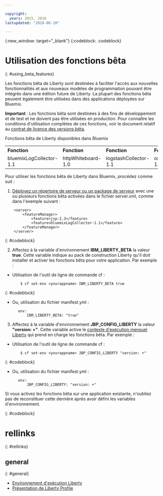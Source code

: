 ```yaml
---

copyright:
  years: 2015, 2016
lastupdated: "2016-06-10"

---
```


{:new_window: target="_blank"}
{:codeblock: .codeblock}

# Utilisation des fonctions bêta
{: #using_beta_features}

Les fonctions bêta de Liberty sont destinées à faciliter l'accès aux nouvelles fonctionnalités et aux nouveaux modèles de programmation pouvant être intégrés dans une édition future de Liberty. La plupart des fonctions bêta peuvent également être utilisées dans des applications déployées sur Bluemix.

**Important** : Les fonctions bêta sont destinées à des fins de développement et de test et ne doivent pas être utilisées en
production. Pour connaître les conditions d'utilisation complètes de ces fonctions, voir le document relatif au [contrat de licence des versions bêta](http://public.dhe.ibm.com/ibmdl/export/pub/software/websphere/wasdev/downloads/wlp/beta/lafiles/en.html).

Fonctions bêta de Liberty disponibles dans Bluemix
<table>
<tr>
<th align="left">Fonction</th>
<th align="left">Fonction</th>
<th align="left">Fonction</th>
<th align="left">Fonction</th>
</tr>

<tr>
<td>bluemixLogCollector-1.1</td>
<td>httpWhiteboard-1.0</td>
<td>logstashCollector-1.1</td>
<td>osgiBundle-1.0</td>
</tr>
</table>

Pour utiliser les fonctions bêta de Liberty dans Bluemix, procédez comme suit :

1. [Déployez un répertoire de serveur ou un package de serveur](optionsForPushing.html) avec une ou plusieurs fonctions bêta activées dans le fichier server.xml, comme dans l'exemple suivant :
```
    <server>
        <featureManager>
            <feature>jsp-2.3</feature>
            <feature>bluemixLogCollector-1.1</feature>
        </featureManager>
    </server>
```
{: #codeblock}

2.  Affectez à la variable d'environnement **IBM_LIBERTY_BETA** la valeur **true**. Cette variable indique au pack de construction Liberty qu'il doit installer et activer les fonctions bêta pour votre application.  Par exemple :
  * Utilisation de l'outil de ligne de commande cf :
```
       $ cf set-env <yourappname> IBM_LIBERTY_BETA true
```
{: #codeblock}

  * Ou, utilisation du fichier manifest.yml :
```
      env:
          IBM_LIBERTY_BETA: "true"
```

3. Affectez à la variable d'environnement **JBP_CONFIG_LIBERTY** la valeur **"version: +"**. Cette variable active le [contexte d'exécution mensuel Liberty](buildpackDefaults.html#liberty_versions) qui prend en charge les fonctions bêta. Par exemple :
  * Utilisation de l'outil de ligne de commande cf :
```
       $ cf set-env <yourappname> JBP_CONFIG_LIBERTY "version: +"
```
{: #codeblock}

  * Ou, utilisation du fichier manifest.yml :
```
      env:
          JBP_CONFIG_LIBERTY: "version: +"
```

Si vous activez les fonctions bêta sur une application existante, n'oubliez pas de reconstituer cette dernière après avoir défini les variables d'environnement.

{: #codeblock}

# rellinks
{: #rellinks}
## general
{: #general}
* [Environnement d'exécution Liberty](index.html)
* [Présentation de Liberty Profile](http://www-01.ibm.com/support/knowledgecenter/SSAW57_8.5.5/com.ibm.websphere.wlp.nd.doc/ae/cwlp_about.html)
